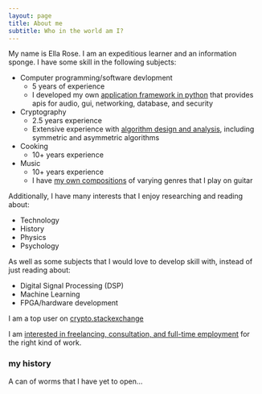 ```yaml
---
layout: page
title: About me
subtitle: Who in the world am I?
---
```


My name is Ella Rose. I am an expeditious learner and an information sponge. I have some skill in the following subjects:

- Computer programming/software devlopment 
  - 5 years of experience
  - I developed my own [application framework in python](https://github.com/erose1337/pride) that provides apis for audio, gui, networking, database, and security 
- Cryptography
  - 2.5 years experience
  - Extensive experience with [algorithm design and analysis](https://github.com/erose1337/crypto), including symmetric and asymmetric algorithms
- Cooking 
  - 10+ years experience
- Music 
  - 10+ years experience
  - I have [my own compositions](https://www.bitchute.com/video/Nmptt4DaC4vq/) of varying genres that I play on guitar
  
Additionally, I have many interests that I enjoy researching and reading about:

- Technology
- History
- Physics
- Psychology

As well as some subjects that I would love to develop skill with, instead of just reading about:

- Digital Signal Processing (DSP)
- Machine Learning
- FPGA/hardware development

I am a top user on [crypto.stackexchange](https://crypto.stackexchange.com/users/29554/ella-rose)

I am [interested in freelancing, consultation, and full-time employment](https://stackoverflow.com/users/story/3103584) for the right kind of work.

### my history

A can of worms that I have yet to open...
